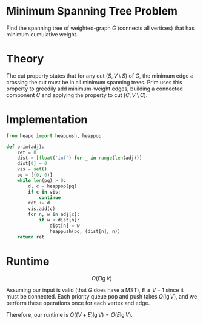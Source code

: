 ---
---
# Minimum Spanning Tree Problem
Find the spanning tree of weighted-graph $G$ (connects all vertices) that has minimum cumulative weight.

# Theory
The cut property states that for any cut $(S, V \setminus S)$ of $G$, the minimum edge $e$ crossing the cut must be in all minimum spanning trees. Prim uses this property to greedily add minimum-weight edges, building a connected component $C$ and applying the property to cut $(C, V \setminus C)$.

# Implementation
```python
from heapq import heappush, heappop

def prim(adj):
	ret = 0
	dist = [float('inf') for _ in range(len(adj))]
	dist[0] = 0
	vis = set()
	pq = [(0, 0)]
	while len(pq) > 0:
		d, c = heappop(pq)
		if c in vis:
			continue
		ret += d
		vis.add(c)
		for n, w in adj[c]:
			if w < dist[n]:
				dist[n] = w
				heappush(pq, (dist[n], n))
	return ret
```

# Runtime

$$
 O(E\lg V) 
$$


Assuming our input is valid (that $G$ does have a MST), $E \geq V - 1$ since it must be connected. Each priority queue pop and push takes $O(\lg V)$, and we perform these operations once for each vertex and edge.

Therefore, our runtime is $O((V+E)\lg V) = O(E \lg V)$.